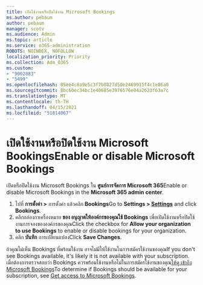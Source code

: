 ```yaml
---
title: เปิดใช้งานหรือปิดใช้งาน Microsoft Bookings
ms.author: pebaum
author: pebaum
manager: scotv
ms.audience: Admin
ms.topic: article
ms.service: o365-administration
ROBOTS: NOINDEX, NOFOLLOW
localization_priority: Priority
ms.collection: Adm_O365
ms.custom:
- "9002883"
- "5499"
ms.openlocfilehash: 05ee4c8a9e5c3f7b0827d50e2469915f4c1e86a0
ms.sourcegitcommit: 8bc60ec34bc1e40685e3976576e04a2623f63a7c
ms.translationtype: MT
ms.contentlocale: th-TH
ms.lasthandoff: 04/15/2021
ms.locfileid: "51814067"
---
```

# <a name="enable-or-disable-microsoft-bookings"></a><span data-ttu-id="689fd-102">เปิดใช้งานหรือปิดใช้งาน Microsoft Bookings</span><span class="sxs-lookup"><span data-stu-id="689fd-102">Enable or disable Microsoft Bookings</span></span>

<span data-ttu-id="689fd-103">เปิดหรือปิดใช้งาน Microsoft Bookings ใน **ศูนย์การจัดการ Microsoft 365**</span><span class="sxs-lookup"><span data-stu-id="689fd-103">Enable or disable Microsoft Bookings in the **Microsoft 365 admin center**.</span></span>

1. <span data-ttu-id="689fd-104">ไปที่ **การตั้งค่า >[](https://admin.microsoft.com/Adminportal/Home?source=applauncher#/Settings/Services)** การตั้งค่า แล้วคลิก **Bookings**</span><span class="sxs-lookup"><span data-stu-id="689fd-104">Go to **Settings > [Settings](https://admin.microsoft.com/Adminportal/Home?source=applauncher#/Settings/Services)** and click **Bookings**.</span></span>
2. <span data-ttu-id="689fd-105">คลิกกล่องกาเครื่องหมาย **ของ อนุญาตให้องค์กรของคุณใช้ Bookings** เพื่อเปิดใช้งานหรือปิดใช้งานการจองขององค์กรของคุณ</span><span class="sxs-lookup"><span data-stu-id="689fd-105">Click the checkbox for **Allow your organization to use Bookings** to enable or disable bookings for your organization.</span></span>
3. <span data-ttu-id="689fd-106">คลิก **บันทึก** การเปลี่ยนแปลง</span><span class="sxs-lookup"><span data-stu-id="689fd-106">Click **Save Changes**.</span></span>

<span data-ttu-id="689fd-107">ถ้าคุณไม่เห็น Bookings ที่พร้อมใช้งาน อาจไม่มีให้ใช้งานในการสมัครใช้งานของคุณ</span><span class="sxs-lookup"><span data-stu-id="689fd-107">If you don't see Bookings available, it's likely it is not available with your subscription.</span></span> <span data-ttu-id="689fd-108">เมื่อต้องการตรวจสอบว่า Bookings ควรพร้อมใช้งานหรือไม่ในการสมัครใช้งานของคุณ[ให้ดู เข้าถึง Microsoft Bookings](https://support.microsoft.com/en-us/office/get-access-to-microsoft-bookings-5382dc07-aaa5-45c9-8767-502333b214ce)</span><span class="sxs-lookup"><span data-stu-id="689fd-108">To determine if Bookings should be available for your subscription, see [Get access to Microsoft Bookings](https://support.microsoft.com/en-us/office/get-access-to-microsoft-bookings-5382dc07-aaa5-45c9-8767-502333b214ce).</span></span>
